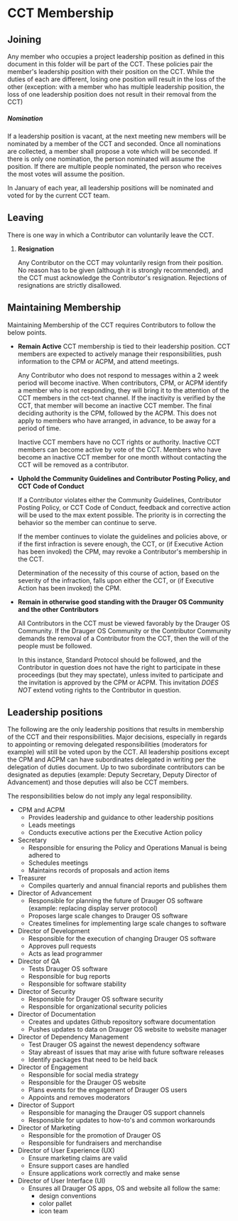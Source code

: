 # CCT Membership

## Joining
Any member who occupies a project leadership position as defined in this document in this folder will be part of the CCT.  These policies pair the member's leadership position with their position on the CCT.  While the duties of each are different, losing one position will result in the loss of the other (exception: with a member who has multiple leadership position, the loss of one leadership position does not result in their removal from the CCT)

##### Nomination
If a leadership position is vacant, at the next meeting new members will be nominated by a member of the CCT and seconded.  Once all nominations are collected, a member shall propose a vote which will be seconded.  If there is only one nomination, the person nominated will assume the position.  If there are multiple people nominated, the person who receives the most votes will assume the position.

In January of each year, all leadership positions will be nominated and voted for by the current CCT team.

## Leaving
There is one way in which a Contributor can voluntarily leave the CCT.

1. **Resignation**

	Any Contributor on the CCT may voluntarily resign from their position. No reason has to be given (although it is strongly recommended), and the CCT must acknowledge the Contributor's resignation. Rejections of resignations are strictly disallowed.

## Maintaining Membership
Maintaining Membership of the CCT requires Contributors to follow the below points.

* **Remain Active**
	CCT membership is tied to their leadership position.  CCT members are expected to actively manage their responsibilities, push information to the CPM or ACPM, and attend meetings.

	Any Contributor who does not respond to messages within a 2 week period will become inactive.  When contributors, CPM, or ACPM identify a member who is not responding, they will bring it to the attention of the CCT members in the cct-text channel.  If the inactivity is verified by the CCT, that member will become an inactive CCT member.  The final deciding authority is the CPM, followed by the ACPM.  This does not apply to members who have arranged, in advance, to be away for a period of time.

	Inactive CCT members have no CCT rights or authority.  Inactive CCT members can become active by vote of the CCT.  Members who have become an inactive CCT member for one month without contacting the CCT will be removed as a contributor.

* **Uphold the Community Guidelines and Contributor Posting Policy, and CCT Code of Conduct**

	If a Contributor violates either the Community Guidelines, Contributor Posting Policy, or CCT Code of Conduct, feedback and corrective action will be used to the max extent possible.  The priority is in correcting the behavior so the member can continue to serve.
	
	If the member continues to violate the guidelines and policies above, or if the first infraction is severe enough, the CCT, or (if Executive Action has been invoked) the CPM, may revoke a Contributor's membership in the CCT.
	
	Determination of the necessity of this course of action, based on the severity of the infraction, falls upon either the CCT, or (if Executive Action has been invoked) the CPM.

* **Remain in otherwise good standing with the Drauger OS Community and the other Contributors**

	All Contributors in the CCT must be viewed favorably by the Drauger OS Community. If the Drauger OS Community or the Contributor Community demands the removal of a Contributor from the CCT, then the will of the people must be followed.
	
	In this instance, Standard Protocol should be followed, and the Contributor in question does not have the right to participate in these proceedings (but they may spectate), unless invited to participate and the invitation is approved by the CPM or ACPM. This invitation _DOES NOT_ extend voting rights to the Contributor in question.
	

## Leadership positions
The following are the only leadership positions that results in membership of the CCT and their responsibilities.  Major decisions, especially in regards to appointing or removing delegated responsibilities (moderators for example) will still be voted upon by the CCT.  All leadership positions except the CPM and ACPM can have subordinates delegated in writing per the delegation of duties document.  Up to two subordinate contributors can be designated as deputies (example: Deputy Secretary, Deputy Director of Advancement) and those deputies will also be CCT members.

The responsibilities below do not imply any legal responsibility.

- CPM and ACPM
	- Provides leadership and guidance to other leadership positions
	- Leads meetings
	- Conducts executive actions per the Executive Action policy
- Secretary
	- Responsible for ensuring the Policy and Operations Manual is being adhered to
	- Schedules meetings
	- Maintains records of proposals and action items
- Treasurer
	- Compiles quarterly and annual financial reports and publishes them
- Director of Advancement
	- Responsible for planning the future of Drauger OS software (example: replacing display server protocol)
	- Proposes large scale changes to Drauger OS software
	- Creates timelines for implementing large scale changes to software
- Director of Development
	- Responsible for the execution of changing Drauger OS software
	- Approves pull requests
	- Acts as lead programmer
- Director of QA
	- Tests Drauger OS software
	- Responsible for bug reports
	- Responsible for software stability
- Director of Security
	- Responsible for Drauger OS software security
	- Responsible for organizational security policies
- Director of Documentation
	- Creates and updates Github repository software documentation
	- Pushes updates to data on Drauger OS website to website manager
- Director of Dependency Management
	- Test Drauger OS against the newest dependency software
	- Stay abreast of issues that may arise with future software releases
	- Identify packages that need to be held back
- Director of Engagement
	- Responsible for social media strategy
	- Responsible for the Drauger OS website
	- Plans events for the engagement of Drauger OS users
	- Appoints and removes moderators
- Director of Support
	- Responsible for managing the Drauger OS support channels
	- Responsible for updates to how-to's and common workarounds
- Director of Marketing
	- Responsible for the promotion of Drauger OS
	- Responsible for fundraisers and merchandise
- Director of User Experience (UX)
	- Ensure marketing claims are valid
	- Ensure support cases are handled
	- Ensure applications work correctly and make sense
- Director of User Interface (UI)
	- Ensures all Drauger OS apps, OS and website all follow the same:
		- design conventions
		- color pallet
		- icon team